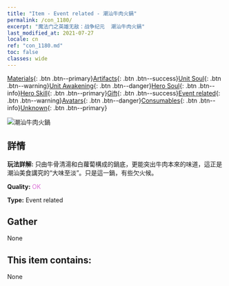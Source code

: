 ```yaml
---
title: "Item - Event related - 潮汕牛肉火鍋"
permalink: /con_1180/
excerpt: "魔法门之英雄无敌：战争纪元  潮汕牛肉火鍋"
last_modified_at: 2021-07-27
locale: cn
ref: "con_1180.md"
toc: false
classes: wide
---
```

 [Materials](/ItemsCN/){: .btn .btn--primary}[Artifacts](/ItemsCN/Artifacts/){: .btn .btn--success}[Unit Soul](/ItemsCN/UnitSoul/){: .btn .btn--warning}[Unit Awakening](/ItemsCN/UnitAwakening/){: .btn .btn--danger}[Hero Soul](/ItemsCN/HeroSoul/){: .btn .btn--info}[Hero Skill](/ItemsCN/HeroSkill/){: .btn .btn--primary}[Gift](/ItemsCN/Gift/){: .btn .btn--success}[Event related](/ItemsCN/Events/){: .btn .btn--warning}[Avatars](/ItemsCN/Avatars/){: .btn .btn--danger}[Consumables](/ItemsCN/Consumables/){: .btn .btn--info}[Unknown](/ItemsCN/Unknown/){: .btn .btn--primary}

 ![潮汕牛肉火鍋](/images/t/i_81511331.png)

## 詳情
 **玩法詳解:** 只由牛骨清湯和白蘿蔔構成的鍋底，更能突出牛肉本來的味道，這正是潮汕美食講究的“大味至淡”。只是這一鍋，有些欠火候。

 **Quality:** <span style="color: #DA70D6">OK</span>

 **Type:** Event related

## Gather

  None

## This item contains:

  None

